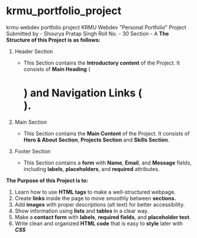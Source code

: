 # krmu_portfolio_project
krmu webdev portfolio project
KRMU Webdev "Personal Portfolio" Project
Submitted by - Shourya Pratap Singh
Roll No. - 30
Section - A
**The Structure of this Project is as follows:**
1. Header Section 
    * This Section contains the **Introductory content** of the Project. It consists of **Main Heading** (<h1>) and **Navigation Links** (<nav>).
2. Main Section
    * This Section contains the **Main Content** of the Project. It consists of **Hero & About Section**, **Projects Section** and **Skills Section**.

3. Footer Section
    * This Section contains a **form** with **Name**, **Email**, and **Message** fields, including **labels**, **placeholders**, and **required** attributes.

**The Purpose of this Project is to:**
1. Learn how to use **HTML tags** to make a well-structured webpage.
2. Create **links** inside the page to move smoothly between **sections.**
3. Add **images** with proper descriptions (alt text) for better accessibility.
4. Show information using **lists** and **tables** in a clear way.
5. Make a **contact form** with **labels**, **required fields**, and **placeholder text**.
6. Write clean and organized **HTML code** that is easy to **style** later with ***CSS***
